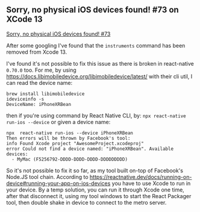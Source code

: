 [//]: # (title: Know Issues)

## Sorry, no physical iOS devices found! #73 on XCode 13

[Sorry, no physical iOS devices found! #73](https://github.com/beansoft/react-native-console/issues/73)

After some googling I've found that the `instruments` command has been removed from Xcode 13.

I've found it's not possible to fix this issue as there is broken in react-native ` 0.70.0` too.
For me, by using https://docs.libimobiledevice.org/libimobiledevice/latest/ with their cli util,
I can read the device name:
```
brew install libimobiledevice
ideviceinfo -s
DeviceName: iPhoneXRBean
```
then if you're using command by React Native CLI,
by: `npx react-native run-ios --device`
or given a device name:
```
npx  react-native run-ios --device iPhoneXRBean
Then errors will be thrown by Facebook's tool:
info Found Xcode project "AwesomeProject.xcodeproj"
error Could not find a device named: "iPhoneXRBean". Available devices:
  - MyMac (F5256792-DDDD-DDDD-DDDD-DDDDDDDDD)
```

So it's not possible to fix it so far, as my tool built on-top of Facebook's Node.JS tool chain.
According to
https://reactnative.dev/docs/running-on-device#running-your-app-on-ios-devices
you have to use Xcode to run in your device.
By a temp solution, you can run it through Xcode one time, after that disconnect it,
using my tool windows to start the React Packager tool, then double shake in device to connect to the metro server.